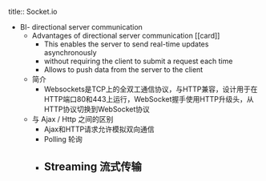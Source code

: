 title:: Socket.io

- BI- directional server communication
	- Advantages of  directional server communication [[card]]
		- This enables the server to send real-time updates asynchronously
		- without requiring the client to submit a request each time
		- Allows to push data from the server to the client
	- 简介
		- Websockets是TCP上的全双工通信协议，与HTTP兼容，设计用于在HTTP端口80和443上运行，WebSocket握手使用HTTP升级头，从HTTP协议切换到WebSocket协议
	- 与 Ajax / Http 之间的区别
		- Ajax和HTTP请求允许模拟双向通信
		- Polling 轮询
		- Streaming 流式传输
			-